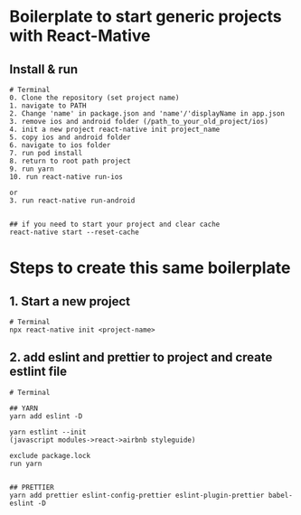 # Boilerplate to start generic projects with React-Mative

## Install & run
```
# Terminal
0. Clone the repository (set project name)
1. navigate to PATH
2. Change 'name' in package.json and 'name'/'displayName in app.json
3. remove ios and android folder (/path_to_your_old_project/ios)
4. init a new project react-native init project_name
5. copy ios and android folder
6. navigate to ios folder
7. run pod install
8. return to root path project
9. run yarn
10. run react-native run-ios

or
3. run react-native run-android


## if you need to start your project and clear cache
react-native start --reset-cache
```


# Steps to create this same boilerplate

## 1. Start a new project
```
# Terminal
npx react-native init <project-name>

```

## 2. add eslint and prettier to project and create estlint file
```
# Terminal

## YARN
yarn add eslint -D

yarn estlint --init
(javascript modules->react->airbnb styleguide)

exclude package.lock
run yarn


## PRETTIER
yarn add prettier eslint-config-prettier eslint-plugin-prettier babel-eslint -D

```

